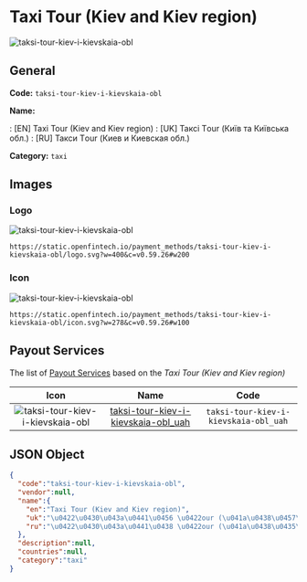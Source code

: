 
# Taxi Tour (Kiev and Kiev region) 
![taksi-tour-kiev-i-kievskaia-obl](https://static.openfintech.io/payment_methods/taksi-tour-kiev-i-kievskaia-obl/logo.svg?w=400&c=v0.59.26#w200)  

## General 
**Code:** `taksi-tour-kiev-i-kievskaia-obl` 
 
**Name:** 
 
:	[EN] Taxi Tour (Kiev and Kiev region) 
:	[UK] Таксі Тour (Київ та Київська обл.) 
:	[RU] Такси Тour (Киев и Киевская обл.) 
 
**Category:** `taxi` 
 

## Images 

### Logo 
![taksi-tour-kiev-i-kievskaia-obl](https://static.openfintech.io/payment_methods/taksi-tour-kiev-i-kievskaia-obl/logo.svg?w=400&c=v0.59.26#w200)  

```
https://static.openfintech.io/payment_methods/taksi-tour-kiev-i-kievskaia-obl/logo.svg?w=400&c=v0.59.26#w200
```  

### Icon 
![taksi-tour-kiev-i-kievskaia-obl](https://static.openfintech.io/payment_methods/taksi-tour-kiev-i-kievskaia-obl/icon.svg?w=278&c=v0.59.26#w100)  

```
https://static.openfintech.io/payment_methods/taksi-tour-kiev-i-kievskaia-obl/icon.svg?w=278&c=v0.59.26#w100
```  

## Payout Services 
 
The list of [Payout Services](/payout-services/) based on the _Taxi Tour (Kiev and Kiev region)_ 

|Icon|Name|Code| 
|:---:|:---:|:---:| 
|![taksi-tour-kiev-i-kievskaia-obl](https://static.openfintech.io/payout_methods/taksi-tour-kiev-i-kievskaia-obl/icon.png?w=278&c=v0.59.26#w40) |[taksi-tour-kiev-i-kievskaia-obl_uah](/payout-services/taksi-tour-kiev-i-kievskaia-obl_uah/)|`taksi-tour-kiev-i-kievskaia-obl_uah`| 
 

## JSON Object 

```json
{
  "code":"taksi-tour-kiev-i-kievskaia-obl",
  "vendor":null,
  "name":{
    "en":"Taxi Tour (Kiev and Kiev region)",
    "uk":"\u0422\u0430\u043a\u0441\u0456 \u0422our (\u041a\u0438\u0457\u0432 \u0442\u0430 \u041a\u0438\u0457\u0432\u0441\u044c\u043a\u0430 \u043e\u0431\u043b.)",
    "ru":"\u0422\u0430\u043a\u0441\u0438 \u0422our (\u041a\u0438\u0435\u0432 \u0438 \u041a\u0438\u0435\u0432\u0441\u043a\u0430\u044f \u043e\u0431\u043b.)"
  },
  "description":null,
  "countries":null,
  "category":"taxi"
}
```  
